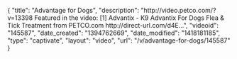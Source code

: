 {
    "title": "Advantage for Dogs",
    "description": "http:\/\/video.petco.com\/?v=13398 Featured in the video: [1] Advantix - K9 Advantix For Dogs Flea & Tick Treatment from PETCO.com http:\/\/direct-url.com\/d4E...",
    "videoid": "145587",
    "date_created": "1394762669",
    "date_modified": "1418181185",
    "type": "captivate",
    "layout": "video",
    "url": "\/v\/advantage-for-dogs\/145587"
}